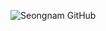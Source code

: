 ![Seongnam GitHub](https://capsule-render.vercel.app/api?type=waving&color=auto&height=200&section=header&text=SeongNam's%20GitHub&fontSize=90)
